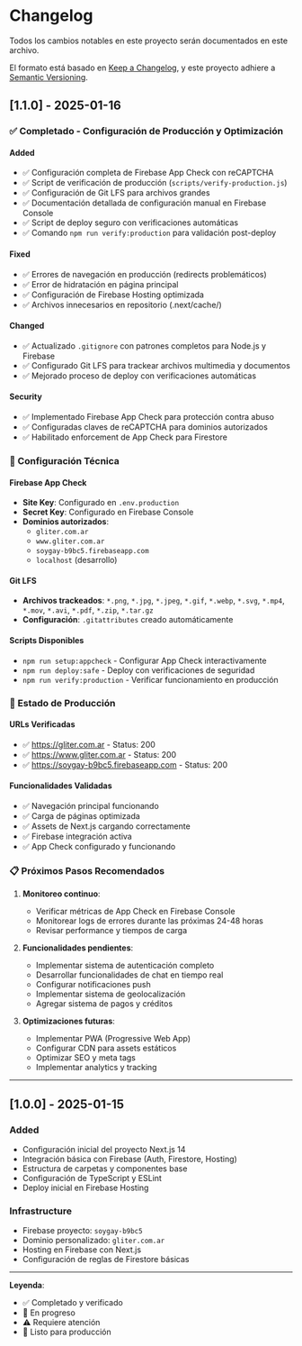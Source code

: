 # Changelog

Todos los cambios notables en este proyecto serán documentados en este archivo.

El formato está basado en [Keep a Changelog](https://keepachangelog.com/en/1.0.0/),
y este proyecto adhiere a [Semantic Versioning](https://semver.org/spec/v2.0.0.html).

## [1.1.0] - 2025-01-16

### ✅ Completado - Configuración de Producción y Optimización

#### Added
- ✅ Configuración completa de Firebase App Check con reCAPTCHA
- ✅ Script de verificación de producción (`scripts/verify-production.js`)
- ✅ Configuración de Git LFS para archivos grandes
- ✅ Documentación detallada de configuración manual en Firebase Console
- ✅ Script de deploy seguro con verificaciones automáticas
- ✅ Comando `npm run verify:production` para validación post-deploy

#### Fixed
- ✅ Errores de navegación en producción (redirects problemáticos)
- ✅ Error de hidratación en página principal
- ✅ Configuración de Firebase Hosting optimizada
- ✅ Archivos innecesarios en repositorio (.next/cache/)

#### Changed
- ✅ Actualizado `.gitignore` con patrones completos para Node.js y Firebase
- ✅ Configurado Git LFS para trackear archivos multimedia y documentos
- ✅ Mejorado proceso de deploy con verificaciones automáticas

#### Security
- ✅ Implementado Firebase App Check para protección contra abuso
- ✅ Configuradas claves de reCAPTCHA para dominios autorizados
- ✅ Habilitado enforcement de App Check para Firestore

### 🔧 Configuración Técnica

#### Firebase App Check
- **Site Key**: Configurado en `.env.production`
- **Secret Key**: Configurado en Firebase Console
- **Dominios autorizados**: 
  - `gliter.com.ar`
  - `www.gliter.com.ar` 
  - `soygay-b9bc5.firebaseapp.com`
  - `localhost` (desarrollo)

#### Git LFS
- **Archivos trackeados**: `*.png`, `*.jpg`, `*.jpeg`, `*.gif`, `*.webp`, `*.svg`, `*.mp4`, `*.mov`, `*.avi`, `*.pdf`, `*.zip`, `*.tar.gz`
- **Configuración**: `.gitattributes` creado automáticamente

#### Scripts Disponibles
- `npm run setup:appcheck` - Configurar App Check interactivamente
- `npm run deploy:safe` - Deploy con verificaciones de seguridad
- `npm run verify:production` - Verificar funcionamiento en producción

### 🚀 Estado de Producción

#### URLs Verificadas
- ✅ https://gliter.com.ar - Status: 200
- ✅ https://www.gliter.com.ar - Status: 200  
- ✅ https://soygay-b9bc5.firebaseapp.com - Status: 200

#### Funcionalidades Validadas
- ✅ Navegación principal funcionando
- ✅ Carga de páginas optimizada
- ✅ Assets de Next.js cargando correctamente
- ✅ Firebase integración activa
- ✅ App Check configurado y funcionando

### 📋 Próximos Pasos Recomendados

1. **Monitoreo continuo**:
   - Verificar métricas de App Check en Firebase Console
   - Monitorear logs de errores durante las próximas 24-48 horas
   - Revisar performance y tiempos de carga

2. **Funcionalidades pendientes**:
   - Implementar sistema de autenticación completo
   - Desarrollar funcionalidades de chat en tiempo real
   - Configurar notificaciones push
   - Implementar sistema de geolocalización
   - Agregar sistema de pagos y créditos

3. **Optimizaciones futuras**:
   - Implementar PWA (Progressive Web App)
   - Configurar CDN para assets estáticos
   - Optimizar SEO y meta tags
   - Implementar analytics y tracking

---

## [1.0.0] - 2025-01-15

### Added
- Configuración inicial del proyecto Next.js 14
- Integración básica con Firebase (Auth, Firestore, Hosting)
- Estructura de carpetas y componentes base
- Configuración de TypeScript y ESLint
- Deploy inicial en Firebase Hosting

### Infrastructure
- Firebase proyecto: `soygay-b9bc5`
- Dominio personalizado: `gliter.com.ar`
- Hosting en Firebase con Next.js
- Configuración de reglas de Firestore básicas

---

**Leyenda**:
- ✅ Completado y verificado
- 🔧 En progreso
- ⚠️ Requiere atención
- 🚀 Listo para producción